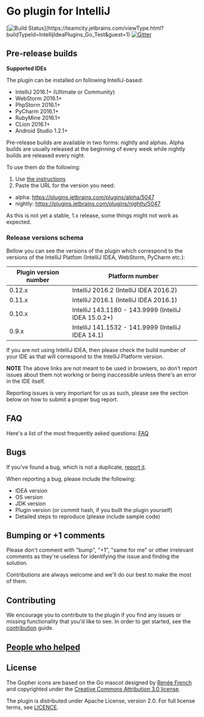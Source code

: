 # Go plugin for IntelliJ

[![Build Status](https://teamcity.jetbrains.com/app/rest/builds/buildType:(id:IntellijIdeaPlugins_Go_Test)/statusIcon.svg?guest=1)](https://teamcity.jetbrains.com/viewType.html?buildTypeId=IntellijIdeaPlugins_Go_Test&guest=1) [![Gitter](https://badges.gitter.im/Join%20Chat.svg)](https://gitter.im/go-lang-plugin-org/go-lang-idea-plugin?utm_source=badge&utm_medium=badge&utm_campaign=pr-badge&utm_content=badge)
## Pre-release builds

**Supported IDEs**

The plugin can be installed on following IntelliJ-based:

- IntelliJ 2016.1+ (Ultimate or Community)
- WebStorm 2016.1+
- PhpStorm 2016.1+
- PyCharm 2016.1+
- RubyMine 2016.1+
- CLion 2016.1+
- Android Studio 1.2.1+

Pre-release builds are available in two forms: nightly and alphas. Alpha builds are usually released at the beginning of every week while nightly builds are released every night.

To use them do the following:

1. Use [the instructions](https://www.jetbrains.com/idea/help/managing-enterprise-plugin-repositories.html)
1. Paste the URL for the version you need:
 - alpha: https://plugins.jetbrains.com/plugins/alpha/5047
 - nightly: https://plugins.jetbrains.com/plugins/nightly/5047

As this is not yet a stable, 1.x release, some things might not work as expected.

### Release versions schema

Bellow you can see the versions of the plugin which correspond to the versions of the 
IntelliJ Platfom (IntelliJ IDEA, WebStorm, PyCharm etc.):

| Plugin version number | Platform number |
| ---- | --- |
| 0.12.x | IntelliJ 2016.2 (IntelliJ IDEA 2016.2) | 
| 0.11.x | IntelliJ 2016.1 (IntelliJ IDEA 2016.1) | 
| 0.10.x | IntelliJ 143.1180 - 143.9999 (IntelliJ IDEA 15.0.2+) | 
| 0.9.x | IntelliJ 141.1532 - 141.9999 (IntelliJ IDEA 14.1) |
 
 If you are not using IntelliJ IDEA, then please check the build number of your IDE
 as that will correspond to the IntelliJ Platform version.

**NOTE**
The above links are not meant to be used in browsers, so don't report issues
about them not working or being inaccessible unless there's an error in the IDE itself.

Reporting issues is very important for us as such, please see the section below
on how to submit a proper bug report.

## FAQ

Here's a list of the most frequently asked questions: [FAQ](https://github.com/go-lang-plugin-org/go-lang-idea-plugin/wiki/FAQ)
 
## Bugs

If you've found a bug, which is not a duplicate, [report it](http://github.com/go-lang-plugin-org/go-lang-idea-plugin/issues).

When reporting a bug, please include the following:
- IDEA version
- OS version
- JDK version
- Plugin version (or commit hash, if you built the plugin yourself)
- Detailed steps to reproduce (please include sample code)

## Bumping or +1 comments

Please don't comment with "bump", "+1", "same for me" or other irrelevant comments as they're useless for identifying the issue and finding the solution.

Contributions are always welcome and we'll do our best to make the most of them.

## Contributing

We encourage you to contribute to the plugin if you find any issues or missing
functionality that you'd like to see. In order to get started, see the
[contribution](CONTRIBUTING.md) guide.

## [People who helped](https://github.com/go-lang-plugin-org/go-lang-idea-plugin/graphs/contributors)

## License

The Gopher icons are based on the Go mascot designed by [Renée French](http://reneefrench.blogspot.com/) and copyrighted under the [Creative Commons Attribution 3.0 license](http://creativecommons.org/licenses/by/3.0/us/).

The plugin is distributed under Apache License, version 2.0. For full license terms, see [LICENCE](https://github.com/go-lang-plugin-org/go-lang-idea-plugin/blob/master/LICENCE).
